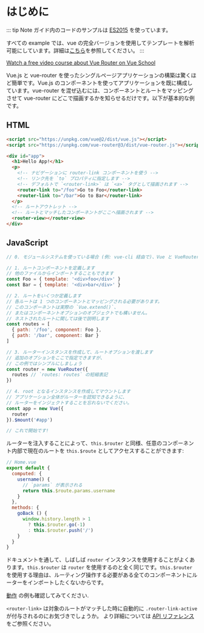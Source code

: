 # はじめに

::: tip Note
ガイド内のコードのサンプルは [ES2015](https://github.com/lukehoban/es6features) を使っています。

すべての example では、vue の完全バージョンを使用してテンプレートを解析可能にしています。詳細は[こちら](https://jp.vuejs.org/v2/guide/installation.html#ランタイム-コンパイラとランタイム限定の違い)を参照してください。
:::

<div class="vueschool"><a href="https://vueschool.io/courses/vue-router-for-everyone?friend=vuerouter" target="_blank" rel="sponsored noopener" title="Learn how to build powerful Single Page Applications with the Vue Router on Vue School">Watch a free video course about Vue Router on Vue School</a></div>

Vue.js と vue-router を使ったシングルページアプリケーションの構築は驚くほど簡単です。Vue.js のコンポーネントを使ってアプリケーションを既に構成しています。vue-router を混ぜ込むには、コンポーネントとルートをマッピングさせて vue-router にどこで描画するかを知らせるだけです。以下が基本的な例です。

## HTML

```html
<script src="https://unpkg.com/vue@2/dist/vue.js"></script>
<script src="https://unpkg.com/vue-router@3/dist/vue-router.js"></script>

<div id="app">
  <h1>Hello App!</h1>
  <p>
    <!-- ナビゲーションに router-link コンポーネントを使う -->
    <!-- リンク先を `to` プロパティに指定します -->
    <!-- デフォルトで `<router-link>` は `<a>` タグとして描画されます -->
    <router-link to="/foo">Go to Foo</router-link>
    <router-link to="/bar">Go to Bar</router-link>
  </p>
  <!-- ルートアウトレット -->
  <!-- ルートとマッチしたコンポーネントがここへ描画されます -->
  <router-view></router-view>
</div>
```

## JavaScript

```js
// 0. モジュールシステムを使っている場合 (例: vue-cli 経由で)、Vue と VueRouter をインポートし、`Vue.use(VueRouter)` を呼び出します。

// 1. ルートコンポーネントを定義します
// 他のファイルからインポートすることもできます
const Foo = { template: '<div>foo</div>' }
const Bar = { template: '<div>bar</div>' }

// 2. ルートをいくつか定義します
// 各ルートは 1 つのコンポーネントとマッピングされる必要があります。
// このコンポーネントは実際の `Vue.extend()`、
// またはコンポーネントオプションのオブジェクトでも構いません。
// ネストされたルートに関しては後で説明します
const routes = [
  { path: '/foo', component: Foo },
  { path: '/bar', component: Bar }
]

// 3. ルーターインスタンスを作成して、ルートオプションを渡します
// 追加のオプションをここで指定できますが、
// この例ではシンプルにしましょう
const router = new VueRouter({
  routes // `routes: routes` の短縮表記
})

// 4. root となるインスタンスを作成してマウントします
// アプリケーション全体がルーターを認知できるように、
// ルーターをインジェクトすることを忘れないでください。
const app = new Vue({
  router
}).$mount('#app')

// これで開始です!
```

ルーターを注入することによって、`this.$router` と同様、任意のコンポーネント内部で現在のルートを `this.$route` としてアクセスすることができます:

```js
// Home.vue
export default {
  computed: {
    username() {
      // `params` が表示される
      return this.$route.params.username
    }
  },
  methods: {
    goBack () {
      window.history.length > 1
        ? this.$router.go(-1)
        : this.$router.push('/')
    }
  }
}
```

ドキュメントを通して、しばしば `router` インスタンスを使用することがよくあります。`this.$router` は `router` を使用するのと全く同じです。`this.$router` を使用する理由は、ルーティング操作する必要がある全てのコンポーネントにルーターをインポートしたくないからです。

[動作](https://jsfiddle.net/yyx990803/xgrjzsup/) の例も確認してみてください.

`<router-link>` は対象のルートがマッチした時に自動的に `.router-link-active` が付与されるのにお気づきでしょうか。
より詳細については [API リファレンス](../api/#router-link) をご参照ください。
